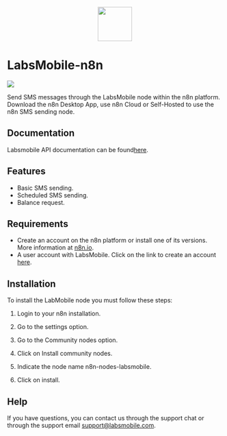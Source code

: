 <p align="center">
  <img src="https://avatars.githubusercontent.com/u/152215067?s=200&v=4" height="80">
</p>

# LabsMobile-n8n

![](https://img.shields.io/badge/version-1.0.1-blue.svg)
 
Send SMS messages through the LabsMobile node within the n8n platform. Download the n8n Desktop App, use n8n Cloud or Self-Hosted to use the n8n SMS sending node.

## Documentation

Labsmobile API documentation can be found[here][apidocs].

## Features
  - Basic SMS sending.
  - Scheduled SMS sending.
  - Balance request.

## Requirements

- Create an account on the n8n platform or install one of its versions. More information at [n8n.io][n8n].
- A user account with LabsMobile. Click on the link to create an account [here][signUp].


## Installation

To install the LabMobile node you must follow these steps:

1. Login to your n8n installation.

2. Go to the settings option.

3. Go to the Community nodes option.

4. Click on Install community nodes.

5. Indicate the node name n8n-nodes-labsmobile.

6. Click on install.

## Help

If you have questions, you can contact us through the support chat or through the support email support@labsmobile.com.

[apidocs]: https://apidocs.labsmobile.com/
[signUp]: https://www.labsmobile.com/en/signup
[sdk]: https://www.labsmobile.com/data/labs-mobile-android-sdk.zip
[n8n]: https://n8n.io/
